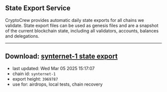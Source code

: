 ## State Export Service
CryptoCrew provides automatic daily state exports for all chains we validate. State export files can be used as genesis files and are a snapshot of the current blockchain state, including all validators, accounts, balances and delegations.

---
**Download: [synternet-1 state export](https://dl-eu2.ccvalidators.com/SERVICE/synternet/synternet-1_export_3969787.json)**
---

- last updated: Wed Mar 05 2025 15:17:07
- chain id: `synternet-1`
- export height: `3969787`
- use for: airdrops, local tests, chain recovery
